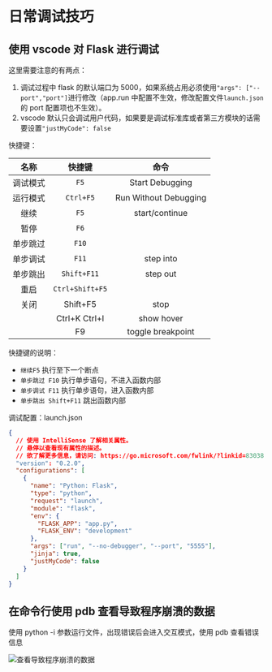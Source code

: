 # 日常调试技巧

## 使用 vscode 对 Flask 进行调试

这里需要注意的有两点：

1. 调试过程中 flask 的默认端口为 5000，如果系统占用必须使用`"args": ["--port","port"]`进行修改（app.run 中配置不生效，修改配置文件`launch.json`的 port 配置项也不生效）。
2. vscode 默认只会调试用户代码，如果要是调试标准库或者第三方模块的话需要设置`"justMyCode": false`

快捷键：

|   名称   |     快捷键      |         命令          |
| :------: | :-------------: | :-------------------: |
| 调试模式 |      `F5`       |    Start Debugging    |
| 运行模式 |    `Ctrl+F5`    | Run Without Debugging |
|   继续   |      `F5`       |    start/continue     |
|   暂停   |      `F6`       |                       |
| 单步跳过 |      `F10`      |                       |
| 单步调试 |      `F11`      |       step into       |
| 单步跳出 |   `Shift+F11`   |       step out        |
|   重启   | `Ctrl+Shift+F5` |                       |
|   关闭   |    Shift+F5     |         stop          |
|          |  Ctrl+K Ctrl+I  |      show hover       |
|          |       F9        |   toggle breakpoint   |

快捷键的说明：

- `继续F5` 执行至下一个断点
- `单步跳过 F10` 执行单步语句，不进入函数内部
- `单步调试 F11` 执行单步语句，进入函数内部
- `单步跳出 Shift+F11` 跳出函数内部

调试配置：launch.json

```json
{
  // 使用 IntelliSense 了解相关属性。
  // 悬停以查看现有属性的描述。
  // 欲了解更多信息，请访问: https://go.microsoft.com/fwlink/?linkid=830387
  "version": "0.2.0",
  "configurations": [
    {
      "name": "Python: Flask",
      "type": "python",
      "request": "launch",
      "module": "flask",
      "env": {
        "FLASK_APP": "app.py",
        "FLASK_ENV": "development"
      },
      "args": ["run", "--no-debugger", "--port", "5555"],
      "jinja": true,
      "justMyCode": false
    }
  ]
}
```

## 在命令行使用 pdb 查看导致程序崩溃的数据

使用 python -i 参数运行文件，出现错误后会进入交互模式，使用 pdb 查看错误信息

![查看导致程序崩溃的数据](../asserts/imgs/查看导致程序崩溃的数据.png)
